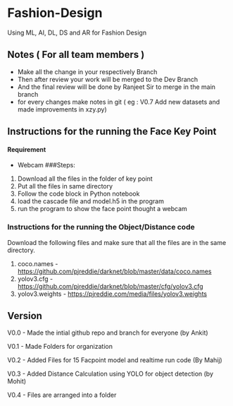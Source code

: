# Fashion-Design
Using ML, AI, DL, DS and AR for Fashion Design

## Notes ( For all team members )

- Make all the change in your respectively Branch
- Then after review your work will be merged to the Dev Branch 
- And the final review will be done by Ranjeet Sir to merge in the main branch 
- for every changes make notes in git ( eg : V0.7 Add new datasets and made improvements in xzy.py)
## Instructions for the running the Face Key Point
#### Requirement 
- Webcam 
###Steps:
1. Download all the files in the folder of key point 
2. Put all the files in same directory 
3. Follow the code block in Python notebook 
4. load the cascade file and model.h5 in the program 
5. run the program to show the face point thought a webcam 
### Instructions for the running the Object/Distance code

Download the following files and make sure that all the files are in the same directory.

1. coco.names - https://github.com/pjreddie/darknet/blob/master/data/coco.names
2. yolov3.cfg - https://github.com/pjreddie/darknet/blob/master/cfg/yolov3.cfg
3. yolov3.weights - https://pjreddie.com/media/files/yolov3.weights


## Version 
V0.0 - Made the intial github repo and branch for everyone (by Ankit)

V0.1 - Made Folders for organization 

V0.2 - Added Files for 15 Facpoint model and realtime run code (By Mahij)

V0.3 - Added Distance Calculation using YOLO for object detection (by Mohit)

V0.4 - Files are arranged into a folder 
